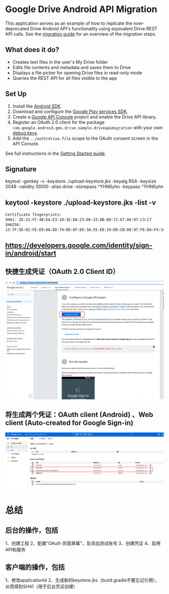 # Google Drive Android API Migration

This application serves as an example of how to replicate the now-deprecated Drive Android API's
functionality using equivalent Drive REST API calls. See the
[migration guide](https://developers.google.com/drive/android/deprecation) for an overview of the
migration steps.

## What does it do?

* Creates text files in the user's My Drive folder
* Edits file contents and metadata and saves them to Drive
* Displays a file picker for opening Drive files in read-only mode
* Queries the REST API for all files visible to the app

## Set Up

1. Install the [Android SDK](https://developer.android.com/sdk/index.html).
1. Download and configure the
   [Google Play services SDK](https://developer.android.com/google/play-services/setup.html).
1. Create a
   [Google API Console](https://console.developers.google.com/projectselector/apis/dashboard)
   project and enable the Drive API library.
1. Register an OAuth 2.0 client for the package
   `com.google.android.gms.drive.sample.driveapimigration` with your own
   [debug keys](https://developers.google.com/drive/android/auth).
1. Add the `../auth/drive.file` scope to the OAuth consent screen in the API Console.

See full instructions in the
[Getting Started guide](https://developers.google.com/drive/android/get-started).

## Signature

keytool -genkey -v -keystore ./upload-keystore.jks -keyalg RSA -keysize 2048 -validity 10000 -alias
drive -storepass ^YHN6yhn -keypass ^YHN6yhn

## keytool -keystore ./upload-keystore.jks -list -v

    Certificate fingerprints:
    SHA1: 2D:31:FC:4B:EA:E3:10:3E:8A:23:06:33:8B:60:72:67:A6:97:C3:C7
    SHA256: 13:7F:5D:02:FE:E9:8A:8D:74:DD:8F:E6:3A:55:E8:19:08:CB:08:97:FE:DA:F4:34:4B:2A:44:0B:4E:A5:BF:1A

## https://developers.google.com/identity/sign-in/android/start

## 快捷生成凭证（OAuth 2.0 Client ID）

![](551655883648_.pic.jpg)

## 将生成两个凭证：OAuth client (Android) 、Web client (Auto-created for Google Sign-in)

![](571655883676_.pic.jpg)

# 总结

## 后台的操作，包括

1、创建工程 2、配置"OAuth 同意屏幕"，及添加测试账号 3、创建凭证 4、启用API和服务

## 客户端的操作，包括

1、修改applicationId 2、生成新的keystore.jks（build.gradle不要忘记引用），从而得到SHA1（用于后台凭证创建）